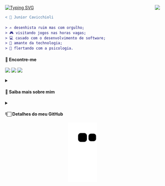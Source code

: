 <a href="https://git.io/typing-svg"><img src="https://readme-typing-svg.herokuapp.com?font=Fira+Code&size=25&pause=1000&color=FFFFFF&center=true&vCenter=true&width=200&lines=Ol%C3%A1%2C+%F0%9F%8C%8E!" alt="Typing SVG" /></a>
<img align="right" src="https://komarev.com/ghpvc/?username=juniorcavicchioli&color=red&style=flat"/>

```diff
< 🤵 Junior Cavicchioli

> ✍ desenhista ruim mas com orgulho;
> 🎮 visitando jogos nas horas vagas;
> 💻 casado com o desenvolvimento de software;
> 📱 amante da technologia;
> 🧠 flertando com a psicologia.
```

#### 🔗 Encontre-me

<a href="https://www.linkedin.com/in/juniorcavicchioli" title="linkedin.com/in/juniorcavicchioli"><img src="https://img.shields.io/badge/LinkedIn-0077B5?style=for-the-badge&logo=linkedin&logoColor=white"></img></a>
<a href="mailto:cavicchioli.adilson@gmail.com" title="cavicchioli.adilson@gmail.com"><img src="https://img.shields.io/badge/e--mail-darkred?style=for-the-badge&logo=gmail&logoColor=white"></img></a>
<a href="https://drive.google.com/file/d/1LXC_dCk0xhaEZ4pZ0QWR9kIj7k8AvWot/view?usp=drivesdk"><img src="https://img.shields.io/badge/Curr%C3%ADculo-darkgreen?style=for-the-badge&logo=googledrive&logoColor=white"></img></a>


<details>
        <summary><h4><b>👀 Saiba mais sobre mim</b></h4></summary>
        
Sou Junior, natural de Jundiaí-SP, mas atualmente moro em São Paulo-SP. Tenho me dedicado intensamente à programação nos ultimos anos e estou me formando em análise e desenvolvimento de sistemas. Fora da programação, gosto de jogos, assistir séries e filmes, e ocasionalmente desenhar. Pretendo seguir carreira na área. Ela sempre me impressiona além de ser a área em que encontro concentração e satisfação que não encontrei em nenhuma outra.

Atualmente, estou trabalhando em um projeto de faculdade em parceria com um colega, que envolve a criação de uma API RESTful para um aplicativo de avaliação de empresas, o [TechBridge](https://github.com/juniorcavicchioli/techbridge).
        <div width="100%" align="center"><a href="https://github.com/juniorcavicchioli/techbridge" align="left"><img align="left" width="45%" src="https://github-readme-stats.vercel.app/api/pin/?username=juniorcavicchioli&repo=techbridge&title_color=0891b2&text_color=ffffff&icon_color=0891b2&bg_color=1c1917&hide_border=true&locale=en" /></a></div><br /><br /><br /><br /><br /><br /><br />

        
</details>

<details>
        <summary><h4><b>👇🏻 Detalhes do meu GitHub</b></h4></summary>
        <div align="center"> 
<img height="150em" src="https://github-readme-streak-stats.herokuapp.com/?user=juniorcavicchioli&theme=radical&background=00000000" />
                </br>
<img height="150em" src="https://github-readme-stats.vercel.app/api?username=juniorcavicchioli&count_private=true&show_icons=true&theme=radical&bg_color=00000000&hide_title=true&include_all_commits=true&line_height=21"/>
<img height="150em" src="https://github-readme-stats.vercel.app/api/top-langs/?username=juniorcavicchioli&count_private=true&theme=radical&bg_color=00000000&hide=html&hide_title=true&layout=compact&langs_count=8"/>
                <p><a href="https://github.com/ryo-ma/github-profile-trophy"><img src="https://github-profile-trophy.vercel.app/?username=juniorcavicchioli" alt="juniorcavicchioli" /></a></p>
        </div>

</details>


<div align="center">
  <img src="https://github.com/juniorcavicchioli/juniorcavicchioli/blob/output/github-contribution-grid-snake.svg" alt="Snake animation" />
</div>


<!--
<p align="right">
<img src="https://komarev.com/ghpvc/?username=juniorcavicchioli&style=plastic&label=Views"/>
</p>
-->

